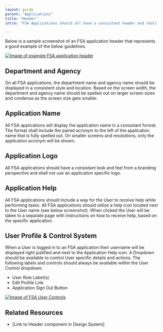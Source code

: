 ```yaml
---
layout: guide
parent: "Applications"
title: "Header"
intro: "FSA Applications should all have a consistant header and shall utilize the styles defined in the Design System without editing the CSS framework."

---
```


Below is a sample screenshot of an FSA application header that represents a good example of the below guidelines.

<a href="{{ site.baseurl }}img/subcategories/applications/app-name-approved.jpg" target="_blank"><img src="{{ site.baseurl }}img/subcategories/applications/app-name-approved.jpg" alt="Image of example FSA application header"></a>


## Department and Agency

On all FSA applications, the department name and agency name should be displayed in a consistent style and location. Based on the screen width, the department and agency name should be spelled out on larger screen sizes and condense as the screen size gets smaller. 

## Application Name

All FSA applications will display the application name in a consistant format. The format shall include the paired acronym to the left of the application name that is fully spelled out. On smaller screens and resolutions, only the application acronym will be shown.

## Application Logo

All FSA applications should have a consistant look and feel from a branding perspective and shall not use an application specific logo. 

## Application Help

All FSA applications should include a way for the User to receive help while performing tasks. All FSA applications should utilize a help icon located next to the User name (see below screenshot). When clicked the User will be taken to a separate page with instructions on how to receive help, based on the specific application.

## User Profile & Control System

When a User is logged in to an FSA application their username will be displayed right justified and next to the Application Help icon. A Dropdown should be available to control User specific details and actions. The following labels and controls should always be available within the User Control dropdown:

  * User Role Label(s)
  * Edit Profile Link
  * Application Sign Out Button

<a href="{{ site.baseurl }}img/subcategories/applications/user-control-dropdown.jpg" target="_blank"><img src="{{ site.baseurl }}img/subcategories/applications/user-control-dropdown.jpg" alt="Image of FSA User Controls"></a>

## Related Resources

 * [Link to Header component in Design System]
